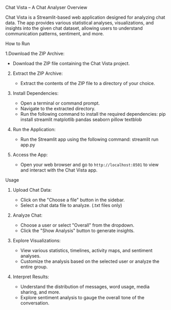 
Chat Vista – A Chat Analyser
 Overview

Chat Vista is a Streamlit-based web application designed for analyzing chat data. The app provides various statistical analyses, visualizations, and insights into the given chat dataset, allowing users to understand communication patterns, sentiment, and more.

 How to Run

1.Download the ZIP Archive:
   - Download the ZIP file containing the Chat Vista project.

2. Extract the ZIP Archive:
   - Extract the contents of the ZIP file to a directory of your choice.

3. Install Dependencies:
   - Open a terminal or command prompt.
   - Navigate to the extracted directory.
   - Run the following command to install the required dependencies:
     pip install streamlit matplotlib pandas seaborn pillow textblob

4. Run the Application:
   - Run the Streamlit app using the following command:
     streamlit run app.py


5. Access the App:
   - Open your web browser and go to `http://localhost:8501` to view and interact with the Chat Vista app.

Usage

1. Upload Chat Data:
   - Click on the "Choose a file" button in the sidebar.
   - Select a chat data file to analyze. (.txt files only)

2. Analyze Chat:
   - Choose a user or select "Overall" from the dropdown.
   - Click the "Show Analysis" button to generate insights.

3. Explore Visualizations:
   - View various statistics, timelines, activity maps, and sentiment analyses.
   - Customize the analysis based on the selected user or analyze the entire group.

4. Interpret Results:
   - Understand the distribution of messages, word usage, media sharing, and more.
   - Explore sentiment analysis to gauge the overall tone of the conversation.

